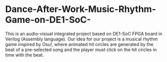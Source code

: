 # Dance-After-Work-Music-Rhythm-Game-on-DE1-SoC-
This is an audio-visiual integrated project based on DE1-SoC FPGA board in Verilog (Assembly language). Our idea for our project is a musical rhythm game inspired by Osu!, where animated hit circles are generated by the beat of a pre-selected song and the player must click on the hit circles in time with the beat. 

